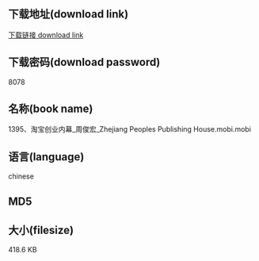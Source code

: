 ## 下载地址(download link)
[下载链接 download link](https://tutu365.netlify.app/?s=1395%E3%80%81%E6%B7%98%E5%AE%9D%E5%88%9B%E4%B8%9A%E5%86%85%E5%B9%95_%E5%91%A8%E4%BF%8A%E5%AE%8F_Zhejiang+Peoples+Publishing+House.mobi)

## 下载密码(download password)
8078

## 名称(book name)
1395、淘宝创业内幕_周俊宏_Zhejiang Peoples Publishing House.mobi.mobi

## 语言(language)
chinese

## MD5


## 大小(filesize)
418.6 KB
